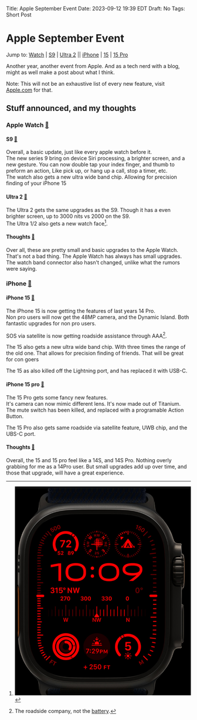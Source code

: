 Title: Apple September Event
Date: 2023-09-12 19:39 EDT
Draft: No
Tags: Short Post

# Apple September Event

Jump to: [Watch](#watch) | [S9](#s9) | [Ultra 2](#ultra2) || [iPhone](#iphone) | [15](#15) | [15 Pro](#15pro)

Another year, another event from Apple. And as a tech nerd with a blog, might as well make a post about what I think.

Note: This will not be an exhaustive list of every new feature, visit [Apple.com](https://apple.com) for that.

## Stuff announced, and my thoughts
<div id="watch" />

### Apple Watch [🔗](#watch)
<div id="s9" />

#### S9 [🔗](#s9)

Overall, a basic update, just like every apple watch before it. <br>
The new series 9 bring on device Siri processing, a brighter screen, and a new gesture. You can now double tap your index finger, and thumb to preform an action, Like pick up, or hang up a call, stop a timer, etc. <br>
The watch also gets a new ultra wide band chip. Allowing for precision finding of your iPhone 15
<div id="ultra2" />

#### Ultra 2 [🔗](#ultra2)

The Ultra 2 gets the same upgrades as the S9. Though it has a even brighter screen, up to 3000 nits vs 2000 on the S9. <br>
The Ultra 1/2 also gets a new watch face[^1].
<div id="watch-thoughts" />

#### Thoughts [🔗](#watch-thoughts)

Over all, these are pretty small and basic upgrades to the Apple Watch. That's not a bad thing. The Apple Watch has always has small upgrades. <br>
The watch band connector also hasn't changed, unlike what the rumors were saying.
<div id="iphone" />

### iPhone [🔗](#iphone)
<div id="15" />

#### iPhone 15 [🔗](#15)

The iPhone 15 is now getting the features of last years 14 Pro. <br>
Non pro users will now get the 48MP camera, and the Dynamic Island. Both fantastic upgrades for non pro users.

SOS via satellite is now getting roadside assistance through AAA[^2].

The 15 also gets a new ultra wide band chip. With three times the range of the old one. That allows for precision finding of friends. That will be great for con goers

The 15 as also killed off the Lightning port, and has replaced it with USB-C.
<div id="15pro" />

#### iPhone 15 pro [🔗](#15pro)

The 15 Pro gets some fancy new features. <br>
It's camera can now mimic different lens. It's now made out of Titanium. The mute switch has been killed, and replaced with a programable Action Button.

The 15 Pro also gets same roadside via satellite feature, UWB chip, and the UBS-C port.
<div id="iphone-thoughts" />

#### Thoughts [🔗](#iphone-thoughts)

Overall, the 15 and 15 pro feel like a 14S, and 14S Pro. Nothing overly grabbing for me as a 14Pro user. But small upgrades add up over time, and those that upgrade, will have a great experience.


[^1]: ![](_pics/fig1.png)
[^2]: The roadside company, not the [battery](https://www.youtube.com/watch?v=_asuhfYa5_4).